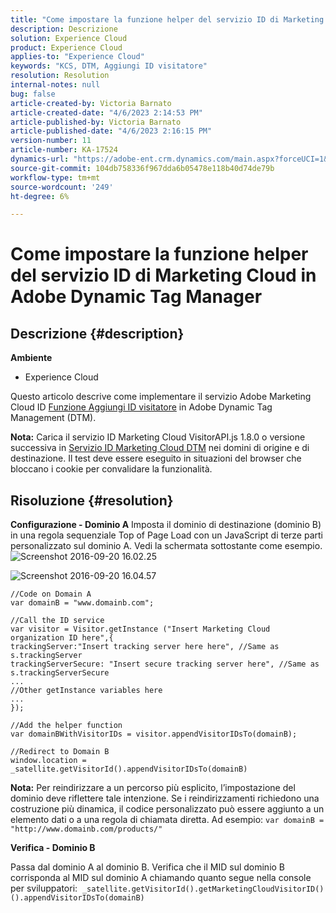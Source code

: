 ```yaml
---
title: "Come impostare la funzione helper del servizio ID di Marketing Cloud in Adobe Dynamic Tag Manager"
description: Descrizione
solution: Experience Cloud
product: Experience Cloud
applies-to: "Experience Cloud"
keywords: "KCS, DTM, Aggiungi ID visitatore"
resolution: Resolution
internal-notes: null
bug: false
article-created-by: Victoria Barnato
article-created-date: "4/6/2023 2:14:53 PM"
article-published-by: Victoria Barnato
article-published-date: "4/6/2023 2:16:15 PM"
version-number: 11
article-number: KA-17524
dynamics-url: "https://adobe-ent.crm.dynamics.com/main.aspx?forceUCI=1&pagetype=entityrecord&etn=knowledgearticle&id=7db5c361-85d4-ed11-a7c7-6045bd006295"
source-git-commit: 104db758336f967dda6b05478e118b40d74de79b
workflow-type: tm+mt
source-wordcount: '249'
ht-degree: 6%

---
```


# Come impostare la funzione helper del servizio ID di Marketing Cloud in Adobe Dynamic Tag Manager

## Descrizione {#description}

<b>Ambiente</b>
- Experience Cloud


Questo articolo descrive come implementare il servizio Adobe Marketing Cloud ID [Funzione Aggiungi ID visitatore](https://experienceleague.adobe.com/docs/id-service/using/id-service-api/methods/appendvisitorid.html?lang=it) in Adobe Dynamic Tag Management (DTM).

<b>Nota:</b> Carica il servizio ID Marketing Cloud VisitorAPI.js 1.8.0 o versione successiva in [Servizio ID Marketing Cloud DTM](https://experienceleague.adobe.com/docs/id-service/using/id-service-api/methods/getmcvid.html) nei domini di origine e di destinazione. Il test deve essere eseguito in situazioni del browser che bloccano i cookie per convalidare la funzionalità.


## Risoluzione {#resolution}

<b>Configurazione - Dominio A</b>
Imposta il dominio di destinazione (dominio B) in una regola sequenziale Top of Page Load con un JavaScript di terze parti personalizzato sul dominio A. Vedi la schermata sottostante come esempio.
![Screenshot 2016-09-20 16.02.25](https://helpx.adobe.com/content/dam/help/en/dtm/kb/how-to-set-marketing-cloud-id-service-helper-function-in-adobe-d/jcr%3acontent/main-pars/image/Screenshot%202016-09-20%2016.02.25.png "Screenshot 2016-09-20 16.02.25")

![Screenshot 2016-09-20 16.04.57](https://helpx.adobe.com/content/dam/help/en/dtm/kb/how-to-set-marketing-cloud-id-service-helper-function-in-adobe-d/jcr%3acontent/main-pars/image_1393293752/Screenshot%202016-09-20%2016.04.57.png "Screenshot 2016-09-20 16.04.57")

```clike
//Code on Domain A
var domainB = "www.domainb.com";
 
//Call the ID service
var visitor = Visitor.getInstance ("Insert Marketing Cloud organization ID here",{
trackingServer:"Insert tracking server here here", //Same as s.trackingServer
trackingServerSecure: "Insert secure tracking server here", //Same as s.trackingServerSecure
...
//Other getInstance variables here
...
});
 
//Add the helper function
var domainBWithVisitorIDs = visitor.appendVisitorIDsTo(domainB);
 
//Redirect to Domain B
window.location = _satellite.getVisitorId().appendVisitorIDsTo(domainB)
```


<b>Nota:</b> Per reindirizzare a un percorso più esplicito, l’impostazione del dominio deve riflettere tale intenzione. Se i reindirizzamenti richiedono una costruzione più dinamica, il codice personalizzato può essere aggiunto a un elemento dati o a una regola di chiamata diretta. Ad esempio: `var domainB = "http://www.domainb.com/products/"`


<b>Verifica - Dominio B</b>


Passa dal dominio A al dominio B. Verifica che il MID sul dominio B corrisponda al MID sul dominio A chiamando quanto segue nella console per sviluppatori:  `_satellite.getVisitorId().getMarketingCloudVisitorID()().appendVisitorIDsTo(domainB)`
